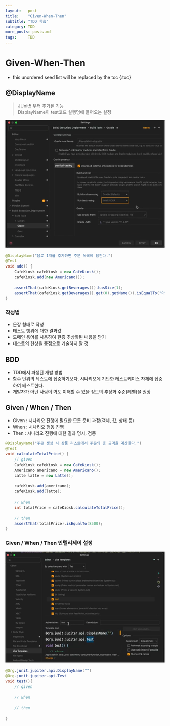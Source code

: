 ```yaml
---
layout:   post
title:    "Given-When-Then"
subtitle: "TDD 학습"
category: TDD
more_posts: posts.md
tags:     TDD
---
```

# Given-When-Then

<!--more-->
<!-- Table of contents -->
* this unordered seed list will be replaced by the toc
{:toc}

<!-- text -->
## @DisplayName
> JUnit5 부터 추가된 기능  
DisplayName이 test코드 실행명에 들어오는 설정  

![](/assets/img/TDD/tdd_3_1.png)

``` java
@DisplayName("음료 1개를 추가하면 주문 목록에 담긴다.")
@Test
void add() {
    CafeKiosk cafeKiosk = new CafeKiosk();
    cafeKiosk.add(new Americano());

    assertThat(cafeKiosk.getBeverages()).hasSize(1);
    assertThat(cafeKiosk.getBeverages().get(0).getName()).isEqualTo("아메리카노");
}
```

### 작성법
- 문장 형태로 작성
- 테스트 행위에 대한 결과값
- 도메인 용어를 사용하여 한층 추상화된 내용을 담기
- 테스트의 현상을 중점으로 기술하지 말 것

## BDD
- TDD에서 파생된 개발 방법
- 함수 단위의 테스트에 집중하기보다, 시나리오에 기반한 테스트케이스 자체에 집중하여 테스트한다.
- 개발자가 아닌 사람이 봐도 이해할 수 있을 정도의 추상화 수준(레벨)을 권장

## Given / When / Then
- Given : 시나리오 진행에 필요한 모든 준비 과정(객체, 값, 상태 등)
- When : 시나리오 행동 진행
- Then : 시나리오 진행에 대한 결과 명시, 검증
``` java
@DisplayName("주문 생성 시 상품 리스트에서 주문의 총 금액을 계산한다.")
@Test
void calculateTotalPrice() {
    // given
    CafeKiosk cafeKiosk = new CafeKiosk();
    Americano americano = new Americano();
    Latte latte = new Latte();

    cafeKiosk.add(americano);
    cafeKiosk.add(latte);

    // when
    int totalPrice = cafeKiosk.calculateTotalPrice();

    // then
    assertThat(totalPrice).isEqualTo(8500);
}
```

### Given / When / Then 인텔리제이 설정
![](/assets/img/TDD/tdd_3_2.png)
``` java
@Org.junit.jupiter.api.DisplayName("")
@Org.junit.jupiter.api.Test
void test(){
    // given
    
    // when
    
    // them
    
}
```